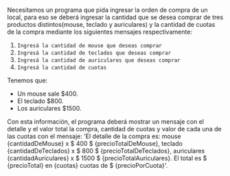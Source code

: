 Necesitamos un programa que pida ingresar la orden de compra de un local, para eso se deberá ingresar la cantidad que se desea comprar de tres productos distintos(mouse, teclado y auriculares) y la cantidad de cuotas de la compra mediante los siguientes mensajes respectivamente:

1.  `Ingresá la cantidad de mouse que deseas comprar`
2.  `Ingresá la cantidad de teclados que deseas comprar`
3.  `Ingresá la cantidad de auriculares que deseas comprar`
4.  `Ingresá la cantidad de cuotas` 
  
  
Tenemos que:
* Un mouse sale $400.
* El teclado $800.
* Los auriculares $1500.
 
Con esta información, el programa deberá mostrar un mensaje con el detalle y el valor total la compra, cantidad de cuotas y valor de cada una de las cuotas con el mensaje: 'El detalle de la compra es: mouse {cantidadDeMouse} x $ 400 $ {precioTotalDeMouse}, teclado {cantidadDeTeclados} x $ 800 $ {precioTotalDeTeclados}, auriculares {cantidadAuriculares} x $ 1500 $ {precioTotalAuriculares}. El total es $ {precioTotal} en {cuotas} cuotas de $ {precioPorCuota}'.

<style>
  .mu-browser {
    display: none;
  }
</style>